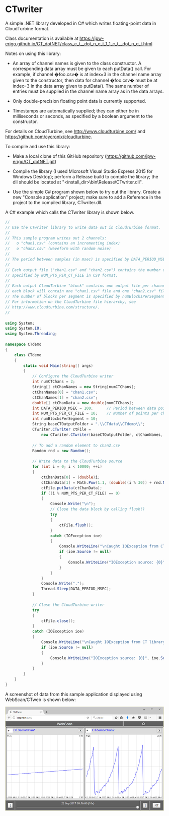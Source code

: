 # CTwriter
A simple .NET library developed in C# which writes floating-point data in CloudTurbine format.

Class documentation is available at https://jpw-erigo.github.io/CT_dotNET/class_c_t__dot_n_e_t_1_1_c_t__dot_n_e_t.html

Notes on using this library:

* An array of channel names is given to the class constructor.  A corresponding data array must be given to each putData() call.  For example, if channel �foo.csv� is at index=3 in the channel name array given to the constructor, then data for channel �foo.csv� must be at index=3 in the data array given to putData().  The same number of entries must be supplied in the channel name array as in the data arrays.

* Only double-precision floating point data is currently supported.

* Timestamps are automatically supplied; they can either be in milliseconds or seconds, as specified by a boolean argument to the constructor.

For details on CloudTurbine, see http://www.cloudturbine.com/ and https://github.com/cycronix/cloudturbine.

To compile and use this library:

* Make a local clone of this GitHub repository (https://github.com/jpw-erigo/CT_dotNET.git)

* Compile the library (I used Microsoft Visual Studio Express 2015 for Windows Desktop); perform a Release build to compile the library; the dll should be located at "<install_dir>\bin\Release\CTwriter.dll".

* Use the simple C# program shown below to try out the library.  Create a new "Console application" project; make sure to add a Reference in the project to the compiled library, CTwriter.dll.

A C# example which calls the CTwriter library is shown below.

```C#
//
// Use the CTwriter library to write data out in CloudTurbine format.
//
// This sample program writes out 2 channels:
//   o "chan1.csv" (contains an incrementing index)
//   o "chan2.csv" (waveform with random noise)
//
// The period between samples (in msec) is specified by DATA_PERIOD_MSEC.
//
// Each output file ("chan1.csv" and "chan2.csv") contains the number of points
// specified by NUM_PTS_PER_CT_FILE in CSV format.
//
// Each output CloudTurbine "block" contains one output file per channel; i.e.,
// each block will contain one "chan1.csv" file and one "chan2.csv" file.
// The number of blocks per segment is specified by numBlocksPerSegment.
// For information on the CloudTurbine file hierarchy, see
// http://www.cloudturbine.com/structure/.
//

using System;
using System.IO;
using System.Threading;

namespace CTdemo
{
    class CTdemo
    {
        static void Main(string[] args)
        {
            // Configure the CloudTurbine writer
            int numCTChans = 2;
            String[] ctChanNames = new String[numCTChans];
            ctChanNames[0] = "chan1.csv";
            ctChanNames[1] = "chan2.csv";
            double[] ctChanData = new double[numCTChans];
            int DATA_PERIOD_MSEC = 100;      // Period between data points
            int NUM_PTS_PER_CT_FILE = 10;    // Number of points per channel per file
            int numBlocksPerSegment = 10;
            String baseCTOutputFolder = ".\\CTdata\\CTdemo\\";
            CTwriter.CTwriter ctFile =
                new CTwriter.CTwriter(baseCTOutputFolder, ctChanNames, numBlocksPerSegment, true);

            // To add a random element to chan2.csv
            Random rnd = new Random();

            // Write data to the CloudTurbine source
            for (int i = 0; i < 10000; ++i)
            {
                ctChanData[0] = (double)i;
                ctChanData[1] = Math.Pow(1.1, (double)(i % 30)) + rnd.NextDouble();
                ctFile.putData(ctChanData);
                if ((i % NUM_PTS_PER_CT_FILE) == 0)
                {
                    Console.Write("\n");
                    // Close the data block by calling flush()
                    try
                    {
                        ctFile.flush();
                    }
                    catch (IOException ioe)
                    {
                        Console.WriteLine("\nCaught IOException from CT library on flush");
                        if (ioe.Source != null)
                        {
                            Console.WriteLine("IOException source: {0}", ioe.Source);
                        }
                    }
                }
                Console.Write(".");
                Thread.Sleep(DATA_PERIOD_MSEC);
            }

            // Close the CloudTurbine writer
            try
            {
                ctFile.close();
            }
            catch (IOException ioe)
            {
                Console.WriteLine("\nCaught IOException from CT library on close");
                if (ioe.Source != null)
                {
                    Console.WriteLine("IOException source: {0}", ioe.Source);
                }
            }
        }
    }
}
```

A screenshot of data from this sample application displayed using WebScan/CTweb is shown below:

![](images/CTwriter_demo.png)
